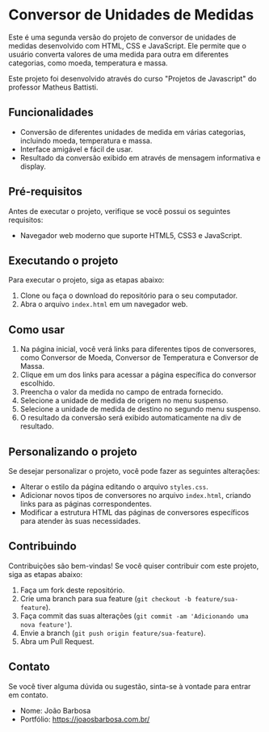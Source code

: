 # Conversor de Unidades de Medidas

Este é uma segunda versão do projeto de conversor de unidades de medidas desenvolvido com HTML, CSS e JavaScript. Ele permite que o usuário converta valores de uma medida para outra em diferentes categorias, como moeda, temperatura e massa.

Este projeto foi desenvolvido através do curso "Projetos de Javascript" do professor Matheus Battisti.

## Funcionalidades

- Conversão de diferentes unidades de medida em várias categorias, incluindo moeda, temperatura e massa.
- Interface amigável e fácil de usar.
- Resultado da conversão exibido em através de mensagem informativa e display.

## Pré-requisitos

Antes de executar o projeto, verifique se você possui os seguintes requisitos:

- Navegador web moderno que suporte HTML5, CSS3 e JavaScript.

## Executando o projeto

Para executar o projeto, siga as etapas abaixo:

1. Clone ou faça o download do repositório para o seu computador.
2. Abra o arquivo `index.html` em um navegador web.

## Como usar

1. Na página inicial, você verá links para diferentes tipos de conversores, como Conversor de Moeda, Conversor de Temperatura e Conversor de Massa.
2. Clique em um dos links para acessar a página específica do conversor escolhido.
3. Preencha o valor da medida no campo de entrada fornecido.
4. Selecione a unidade de medida de origem no menu suspenso.
5. Selecione a unidade de medida de destino no segundo menu suspenso.
6. O resultado da conversão será exibido automaticamente na div de resultado.

## Personalizando o projeto

Se desejar personalizar o projeto, você pode fazer as seguintes alterações:

- Alterar o estilo da página editando o arquivo `styles.css`.
- Adicionar novos tipos de conversores no arquivo `index.html`, criando links para as páginas correspondentes.
- Modificar a estrutura HTML das páginas de conversores específicos para atender às suas necessidades.

## Contribuindo

Contribuições são bem-vindas! Se você quiser contribuir com este projeto, siga as etapas abaixo:

1. Faça um fork deste repositório.
2. Crie uma branch para sua feature (`git checkout -b feature/sua-feature`).
3. Faça commit das suas alterações (`git commit -am 'Adicionando uma nova feature'`).
4. Envie a branch (`git push origin feature/sua-feature`).
5. Abra um Pull Request.

## Contato

Se você tiver alguma dúvida ou sugestão, sinta-se à vontade para entrar em contato.

- Nome: João Barbosa
- Portfólio: https://joaosbarbosa.com.br/